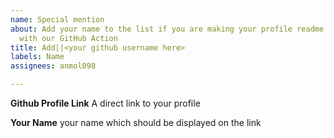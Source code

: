 ```yaml
---
name: Special mention
about: Add your name to the list if you are making your profile readme more awesome
  with our GitHub Action
title: Add||<your github username here>
labels: Name
assignees: anmol098

---
```


**Github Profile Link**
A direct link to your profile

**Your Name**
your name which should be displayed on the link
